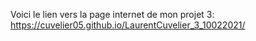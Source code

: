 Voici le lien vers la page internet de mon projet 3: https://cuvelier05.github.io/LaurentCuvelier_3_10022021/

